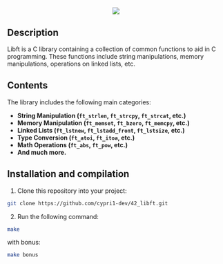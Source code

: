 ##
<h1 align="center"> <img src="https://raw.githubusercontent.com/ayogun/42-project-badges/main/covers/cover-libft-bonus.png" </h1>

## Description
Libft is a C library containing a collection of common functions to aid in C programming. These functions include string manipulations, memory manipulations, operations on linked lists, etc.

## Contents
The library includes the following main categories:

- **String Manipulation (`ft_strlen`, `ft_strcpy`, `ft_strcat`, etc.)**
- **Memory Manipulation (`ft_memset`, `ft_bzero`, `ft_memcpy`, etc.)**
- **Linked Lists (`ft_lstnew`, `ft_lstadd_front`, `ft_lstsize`, etc.)**
- **Type Conversion (`ft_atoi`, `ft_itoa`, etc.)**
- **Math Operations (`ft_abs`, `ft_pow`, etc.)**
- **And much more.**

## Installation and compilation
1. Clone this repository into your project:
```bash
git clone https://github.com/cypri1-dev/42_libft.git
```
2. Run the following command:
```bash
make
```
with bonus:
```bash
make bonus
```
